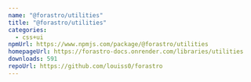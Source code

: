 ```yaml
---
name: "@forastro/utilities"
title: "@forastro/utilities"
categories:
  - css+ui
npmUrl: https://www.npmjs.com/package/@forastro/utilities
homepageUrl: https://forastro-docs.onrender.com/libraries/utilities
downloads: 591
repoUrl: https://github.com/louiss0/forastro
---
```

